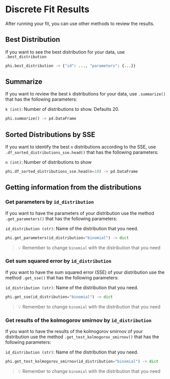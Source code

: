 # Discrete Fit Results

After running your fit, you can use other methods to review the results.

## Best Distribution

If you want to see the best distribution for your data, use `.best_distribution`

```python
phi.best_distribution -> {"id": ..., "parameters": {...}}
```

## Summarize

If you want to review the best `k` distributions for your data, use `.summarize()` that has the following parameters:

`k (int)`: Number of distributions to show. Defaults 20.

```python
phi.summarize() -> pd.DataFrame
```

## Sorted Distributions by SSE

If you want to identify the best `n` distributions according to the SSE, use `.df_sorted_distributions_sse.head()` that has the following parameters:

`n (int)`: Number of distributions to show

```python
phi.df_sorted_distributions_sse.head(n=10) -> pd.DataFrame
```

## Getting information from the distributions

### Get parameters by `id_distribution`

If you want to have the parameters of your distribution use the method `.get_parameters()` that has the following parameters:

`id_distribution (str)`: Name of the distribution that you need.

```python
phi.get_parameters(id_distribution="binomial") -> dict
```

> 💡 Remember to change `binomial` with the distribution that you need

### Get sum squared error by `id_distribution`

If you want to have the sum squared error (SSE) of your distribution use the method `.get_sse()` that has the following parameters:

`id_distribution (str)`: Name of the distribution that you need.

```python
phi.get_sse(id_distribution="binomial") -> dict
```

> 💡 Remember to change `binomial` with the distribution that you need

### Get results of the kolmogorov smirnov by `id_distribution`

If you want to have the results of the kolmogorov smirnov of your distribution use the method `.get_test_kolmogorov_smirnov()` that has the following parameters:

`id_distribution (str)`: Name of the distribution that you need.

```python
phi.get_test_kolmogorov_smirnov(id_distribution="binomial") -> dict
```

> 💡 Remember to change `binomial` with the distribution that you need
